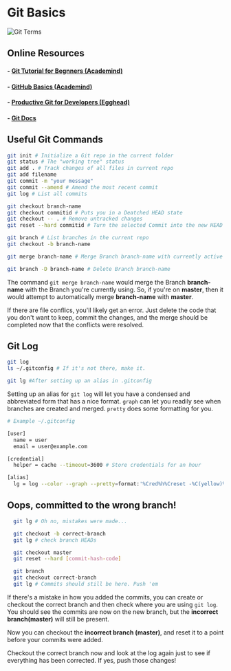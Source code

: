 # Git Basics

![Git Terms](https://academind.com/static/fa71279ab1674d3fbb3397962904a41d/e5166/git-repo.jpg)

## Online Resources

#### - [Git Tutorial for Begnners (Academind)](https://academind.com/learn/web-dev/git-the-basics/)
#### - [GitHub Basics (Academind)](https://academind.com/learn/web-dev/github-the-basics/)
#### - [Productive Git for Developers (Egghead)](https://egghead.io/courses/productive-git-for-developers)
#### - [Git Docs](https://git-scm.com/docs)

## Useful Git Commands

```bash
git init # Initialize a Git repo in the current folder
git status # The "working tree" status
git add . # Track changes of all files in current repo
git add filename
git commit -m "your message"
git commit --amend # Amend the most recent commit
git log # List all commits

git checkout branch-name
git checkout commitid # Puts you in a Deatched HEAD state
git checkout -- . # Remove untracked changes
git reset --hard commitid # Turn the selected Commit into the new HEAD

git branch # List branches in the current repo
git checkout -b branch-name

git merge branch-name # Merge Branch branch-name with currently active Branch

git branch -D branch-name # Delete Branch branch-name
```

The command `git merge branch-name` would merge the Branch **branch-name** with the Branch you're currently using. So, if you're on **master**, then it would attempt to automatically merge **branch-name** with **master**.

If there are file conflics, you'll likely get an error. Just delete the code that you don't want to keep, commit the changes, and the merge should be completed now that the conflicts were resolved.

## Git Log

```Bash
git log
ls ~/.gitconfig # If it's not there, make it.

git lg #After setting up an alias in .gitconfig
```

Setting up an alias for `git log` will let you have a condensed and
abbreviated form that has a nice format. `graph` can let you readily
see when branches are created and merged. `pretty` does some
formatting for you.

```bash
# Example ~/.gitconfig

[user]
  name = user
  email = user@example.com

[credential]
  helper = cache --timeout=3600 # Store credentials for an hour

[alias]
  lg = log --color --graph --pretty=format:'%Cred%h%Creset -%C(yellow)%d%Creset %s %Cgreen(%cr) %C(bold blue)<%an>%Creset' --abbrev-commit --branches
```

## Oops, committed to the wrong branch!

```Bash
  git lg # Oh no, mistakes were made...

  git checkout -b correct-branch
  git lg # check branch HEADs

  git checkout master
  git reset --hard [commit-hash-code]

  git branch
  git checkout correct-branch
  git lg # Commits should still be here. Push 'em
```

If there's a mistake in how you added the commits, you can create or
checkout the correct branch and then check where you are using
`git log`. You should see the commits are now on the new branch,
but the **incorrect branch(master)** will still be present.

Now you can checkout the **incorrect branch (master)**, and reset
it to a point before your commits were added.

Checkout the correct branch now and look at the log again just to
see if everything has been corrected. If yes, push those changes!
